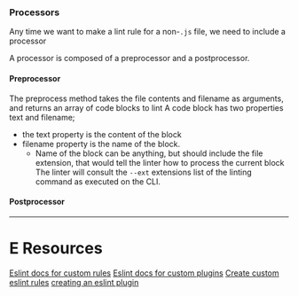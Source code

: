 
### Processors
Any time we want to make a lint rule for a non-`.js` file, we need to include a processor 

A processor is composed of a preprocessor and a postprocessor.

#### Preprocessor
The preprocess method takes the file contents and filename as arguments, and returns an array of code blocks to lint
A code block has two properties text and filename; 
- the text property is the content of the block
- filename property is the name of the block.
    - Name of the block can be anything, but should include the file extension, that would tell the linter how to process the current block
The linter will consult the `--ext` extensions list of the linting command as executed on the CLI.

#### Postprocessor

* * *
# E Resources
[Eslint docs for custom rules](https://eslint.org/docs/developer-guide/working-with-rules)
[Eslint docs for custom plugins](https://eslint.org/docs/developer-guide/working-with-plugins)
[Create custom eslint rules](https://www.webiny.com/blog/create-custom-eslint-rules-in-2-minutes-e3d41cb6a9a0)
[creating an eslint plugin](https://medium.com/@bjrnt/creating-an-eslint-plugin-87f1cb42767f)